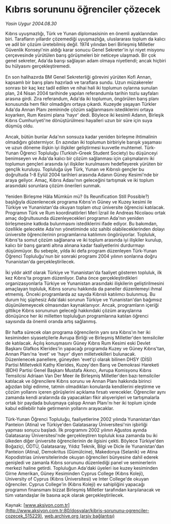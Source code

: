 # Kıbrıs sorununu öğrenciler çözecek

*Yasin Uygur 2004.08.30*

<div class="pNewsDetailMainContent" itemprop="articleBody">
 Kıbrıs uyuşmazlığı, Türk ve Yunan diplomasisinin en önemli ayaklarından biri. Tarafların yıllardır çözemediği uyuşmazlığa, uluslararası toplum da kalıcı ve adil bir çözüm üretebilmiş değil. 1974 yılından beri Birleşmiş Milletler Güvenlik Konseyi'nin aldığı karar sonucu Genel Sekreter'in iyi niyet misyonu çerçevesinde yürütülen barış görüşmeleri bir neticeye ulaşmadı. Bir çok genel sekreter, Ada'da barışı sağlayan adam olmaya niyetlendi; ancak hiçbiri bu hülyasını gerçekleştiremedi.
 <br/>
 <br/>
 En son halihazırda BM Genel Sekreterliği görevini yürüten Kofi Annan, kapsamlı bir barış planı hazırladı ve taraflara sundu. Uzun müzakereler sonrası bir kaç kez tadil edilen ve nihai hali iki toplumun oylarına sunulan plan, 24 Nisan 2004 tarihinde yapılan referandumla tarihin tozlu sayfaları arasına girdi. Zira referandum, Ada'da iki toplumun, öngörülen barış planı konusunda hem fikir olmadığını ortaya çıkardı. Kuzeyde yaşayan Türkler Ada'da Annan Planı zemininde çözüm sağlanmasını istediklerini ortaya koyarken, Rum Kesimi plana 'hayır' dedi. Böylece iki kesimli Adanın, Birleşik Kıbrıs Cumhuriyeti'ne dönüştürülmesi hayalleri uzun bir süre için suya düşmüş oldu.
 <br/>
 <br/>
 Ancak, bütün bunlar Ada'nın sonsuza kadar yeniden birleşme ihtimalinin olmadığını göstermiyor. En azından iki toplumun birbiriyle barışık yaşaması ve uzun döneme ilişkin iyi ilişkiler geliştirmesi kuvvetle muhtemel. Türk-Yunan Öğrenci Topluluğu (Turkish-Greek Student Society) bu düşünceyi benimseyen ve Ada'da kalıcı bir çözüm sağlanması için çalışmalarını iki toplumun gençleri arasında iyi ilişkiler kurulmasını hedefleyerek yürüten bir gençlik kuruluşu. Topluluğa üye Türk, Yunan ve Kıbrıslı gençler bu doğrultuda 1-8 Eylül 2004 tarihleri arasında Adanın Güney Kesimi'nde bir araya geliyor. Amaç, Kıbrıs Adası'nın geleceğini tartışmak ve iki toplum arasındaki sorunlara çözüm önerileri sunmak.
 <br/>
 <br/>
 Yeniden Birleşme Hâla Mümkün mü? (Is Reunification Still Possible?) başlığıyla düzenlenecek programa Kıbrıs'ın Güney ve Kuzey kesimi ile Türkiye ve Yunanistan'da okuyan toplam otuz üniversite öğrencisi katılacak. Programın Türk ve Rum koordinatörleri Meri İzrail ile Andreas Nicolaou ortak amaç doğrultusunda düzenleyecekleri programın Ada'nın yeniden birleşmesine katkıda bulunmasını istediklerini ifade ediyor. Bu bakımdan, özellikle gelecekte Ada'nın yönetiminde söz sahibi olabileceklerinden dolayı üniversite öğrencilerinin programlarına katılımını öngörüyorlar. Topluluk, Kıbrıs'ta somut çözüm sağlanana ve iki toplum arasında iyi ilişkiler kurulup, kalıcı bir barış garanti altına alınana kadar faaliyetlerini durdurmayı düşünmüyor. Bu sebeple, yılda iki defa program düzenleyen Türk-Yunan Öğrenci Topluluğu'nun bir sonraki programı 2004 yılının sonlarına doğru Yunanistan'da gerçekleştirilecek.
 <br/>
 <br/>
 İki yıldır aktif olarak Türkiye ve Yunanistan'da faaliyet gösteren topluluk, ilk kez Kıbrıs'ta program düzenliyor. Daha önce gerçekleştirdikleri organizasyonlarla Türkiye ve Yunanistan arasındaki ilişkilerin geliştirilmesini amaçlayan topluluk, Kıbrıs sorunu hakkında da paneller düzenlemeyi ihmal etmemiş. Önceki programlarda az sayıda Kıbrıslı katılımcı bulunmuş. Bu durum hiç şüphesiz Ada'daki sorunun Türkiye ve Yunanistan'dan bağımsız düşünülemeyecek olmasından kaynaklanıyor. Ancak, programların içeriği gittikçe Kıbrıs sorununun geleceği hakkındaki çözüm arayışlarına dönüşünce her iki milletten topluluğun programlarına katılan öğrenci sayısında da önemli oranda artış sağlanmış.
 <br/>
 <br/>
 Bir hafta sürecek olan programa öğrencilerin yanı sıra Kıbrıs'ın her iki kesiminden siyasetçilerle Avrupa Birliği ve Birleşmiş Milletler'den temsilciler de katılacak. Açılış konuşmasını Güney Kıbrıs Rum Kesimi eski Devlet Başkanı Glafkos Klerides'in yapacağı programda Kuzey ve Güney Kıbrıs'tan, Annan Planı'na 'evet' ve 'hayır' diyen milletvekilleri bulunacak. Düzenlenecek panellere, güneyden 'evet'çi olarak bilinen DHSY (DİSİ) Partisi Milletvekili Kathy Klerides, Kuzey'den Barış ve Demokrasi Hareketi (BDH) Partisi Genel Başkanı Mustafa Akıncı, Avrupa Komisyonu Kıbrıs Temsilcisi Adriaan Van Der Meer ile Birleşmiş Milletler'den bazı temsilciler katılacak ve öğrencilere Kıbrıs sorunu ve Annan Planı hakkında birinci ağızdan bilgi edinme, tatmin olmadıkları konularda kendilerini eleştirme ve çözüm yollarını içeren görüşlerini açıklama fırsatı verecekler. Öğrenciler aynı zamanda kendi aralarında da yapacakları fikir alışverişleri ve tartışmalarla ortak bir paydada buluşmaya çalışıp Annan Planı'nı her iki toplum içinde kabul edilebilir hale getirmenin yollarını arayacaklar.
 <br/>
 <br/>
 Türk-Yunan Öğrenci Topluluğu, faaliyetlerine 2002 yılında Yunanistan'dan Panteion (Atina) ve Türkiye'den Galatasaray Üniversitesi'nin işbirliği yapması sonucu başladı. İlk programını 2002 yılının Ağustos ayında Galatasaray Üniversitesi'nde gerçekleştiren topluluk kısa zamanda bu iki ülkeden diğer üniversite öğrencilerinin de ilgisini çekti. Böylece Türkiye'den Boğaziçi, ODTÜ, Galatasaray, Yıldız Teknik, Bilgi ve Dicle ile Yunanistan'dan Panteion (Atina), Demokritus (Gümülcine), Makedonya (Selanik) ve Atina Kopodistrias üniversitelerinde okuyan öğrencileri bünyesine dahil ederek genişledi ve zamanla Kıbrıs sorununu düzenlediği panel ve seminerlerin merkezi haline getirdi. Topluluğun Ada'daki üyeleri ise kuzey kesiminden Girne Amerikan, Güney Kesiminden Cyprus College (Kıbrıs Koleji), University of Cyprus (Kıbrıs Üniversitesi) ve Inter College'de okuyan öğrenciler. Cyprus College'in (Kıbrıs Koleji) ev sahipliğini yapacağı programın finansmanı bizzat Birleşmiş Milletler tarafından karşılanacak ve tüm vatandaşlar ile basına açık olarak gerçekleştirilecek.
 <br/>
</div>


Kaynak: [www.aksiyon.com.tr](http://www.aksiyon.com.tr:80/dosyalar/kibris-sorununu-ogrenciler-cozecek_515229), [web.archive.org (arşiv bağlantısı)](http://web.archive.org/web/20150502000105/http://www.aksiyon.com.tr:80/dosyalar/kibris-sorununu-ogrenciler-cozecek_515229)
